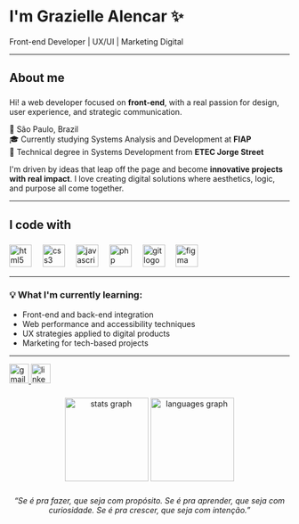 <h1 >I'm Grazielle Alencar ✨</h1>
<p >Front-end Developer | UX/UI | Marketing Digital</p>

---

<h2 align="left">About me</h2>

###

Hi! a web developer focused on **front-end**, with a real passion for design, user experience, and strategic communication.

📍 São Paulo, Brazil  
🎓 Currently studying Systems Analysis and Development at **FIAP**  
🧠 Technical degree in Systems Development from **ETEC Jorge Street**

I'm driven by ideas that leap off the page and become **innovative projects with real impact**. I love creating digital solutions where aesthetics, logic, and purpose all come together.

---

<h2 align="left">I code with</h2>

###
<p align="left">
  <img src="https://cdn.jsdelivr.net/gh/devicons/devicon/icons/html5/html5-original.svg" height="40" alt="html5 logo" />
  <img width="12" />
  <img src="https://cdn.jsdelivr.net/gh/devicons/devicon/icons/css3/css3-original.svg" height="40" alt="css3 logo" />
  <img width="12" />
  <img src="https://cdn.jsdelivr.net/gh/devicons/devicon/icons/javascript/javascript-original.svg" height="40" alt="javascript logo" />
  <img width="12" />
  <img src="https://cdn.jsdelivr.net/gh/devicons/devicon/icons/php/php-original.svg" height="40" alt="php logo" />
  <img width="12" />
  <img src="https://cdn.jsdelivr.net/gh/devicons/devicon/icons/git/git-original.svg" height="40" alt="git logo" />
  <img width="12" />
  <img src="https://cdn.jsdelivr.net/gh/devicons/devicon/icons/figma/figma-original.svg" height="40" alt="figma logo" />
</p>


---

### 💡 What I'm currently learning:
- Front-end and back-end integration
- Web performance and accessibility techniques
- UX strategies applied to digital products
- Marketing for tech-based projects

---

<div align="left">
  <a href="mailto:graziellealencar3@gmail.com" target="_blank">
    <img src="https://img.shields.io/static/v1?message=Gmail&logo=gmail&label=&color=D14836&logoColor=white&labelColor=&style=for-the-badge" height="35" alt="gmail logo" />
  </a>
  <a href="https://www.linkedin.com/in/grazielle-alencar" target="_blank">
    <img src="https://img.shields.io/static/v1?message=LinkedIn&logo=linkedin&label=&color=0077B5&logoColor=white&labelColor=&style=for-the-badge" height="35" alt="linkedin logo" />
  </a>
</div>

###

<div align="center">
  <img src="https://github-readme-stats.vercel.app/api?username=grazialencar&hide_title=false&hide_rank=false&show_icons=true&include_all_commits=true&count_private=true&disable_animations=false&theme=dracula&locale=en&hide_border=false" height="150" alt="stats graph"  />
  <img src="https://github-readme-stats.vercel.app/api/top-langs?username=grazialencar&locale=en&hide_title=false&layout=compact&card_width=320&langs_count=5&theme=dracula&hide_border=false" height="150" alt="languages graph"  />
</div>

###

<p align="center"><i>“Se é pra fazer, que seja com propósito. Se é pra aprender, que seja com curiosidade. Se é pra crescer, que seja com intenção.”</i></p>

###
